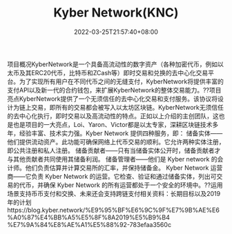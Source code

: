 ﻿---
weight: 
title: "Kyber Network(KNC)"
description: "KyberNetwork是一个具备高流动性的数字资产（各种加密代币，例如以太币及其ERC20代币，比特币和ZCash等）即时交易和兑换的去中心化交易平台"
date: 2022-03-25T21:57:40+08:00
lastmod: 2022-03-25T16:45:40+08:00
draft: false
authors: ["Metabd"]
featuredImage: "kyber-networkknc.webp"
link: ""
tags: ["数字代币","Kyber Network(KNC)"]
categories: ["navigation"]
navigation: ["数字代币"]
lightgallery: true
toc: true
pinned: false
recommend: false
recommend1: false
---
项目概况KyberNetwork是一个具备高流动性的数字资产（各种加密代币，例如以太币及其ERC20代币，比特币和ZCash等）即时交易和兑换的去中心化交易平台。为了实现所有用户在不同代币之间的无缝支付，KyberNetwork将提供丰富的支付API以及新一代的合约钱包，来扩展KyberNetwork的整体交易能力。??项目亮点KyberNetwork提供了一个无须信任的去中心化交易和支付服务。该协议将设计为链上交易，即所有的交易都会被写入以太坊区块链。KyberNetwork无须信任的去中心化执行，即时交易以及高流动性的特点。正如以上介绍的主创团队，这也是也是项目的一大亮点，Loi、Yaron、Victor都是以太专家，深耕区块链技术多年，经验丰富、技术实力强。Kyber Network 提供四种服务，即：
储备实体——他们提供流动资产。此功能可确保网络上代币交易的顺利。它允许两种实体注册，即公共注册和私人注册。
储备贡献者——只有当储备实体公开时，储备贡献者才与其他贡献者共同使用其储备利润。
储备管理者——他们是 Kyber network 的会计师。他们负责估算并计算交易所的汇率，并保持储备金。
Kyber Network 运营商——它负责 Kyber Network 的运营。它检查、验证和通过储备实体，列出可交易的代币，并确保 Kyber Network 的所有运营都处于一个安全的环境中。??运用场景支持币币支付和交换、未来还会支持跨链支付相关资料：长期目标以及2019年的计划https://blog.kyber.network/%E9%95%BF%E6%9C%9F%E7%9B%AE%E6%A0%87%E4%BB%A5%E5%8F%8A2019%E5%B9%B4
%E7%9A%84%E8%AE%A1%E5%88%92-783efaa3560c
